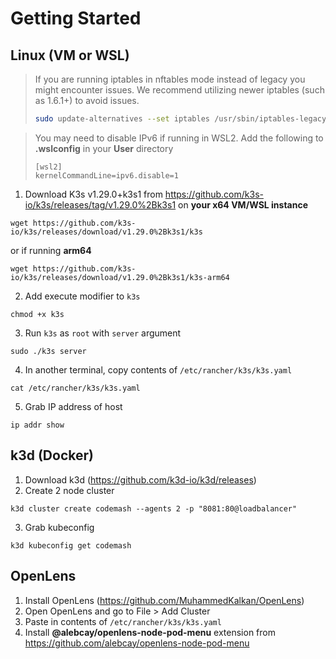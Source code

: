 # Getting Started

## Linux (VM or WSL)

> If you are running iptables in nftables mode instead of legacy you might encounter issues. We recommend utilizing newer iptables (such as 1.6.1+) to avoid issues.
> ```bash
> sudo update-alternatives --set iptables /usr/sbin/iptables-legacy
> ```

> You may need to disable IPv6 if running in WSL2. Add the following to **.wslconfig** in your **User** directory
>
> ```text
> [wsl2]
> kernelCommandLine=ipv6.disable=1
> ```

1. Download K3s v1.29.0+k3s1 from https://github.com/k3s-io/k3s/releases/tag/v1.29.0%2Bk3s1 on **your x64 VM/WSL instance**
```shell
wget https://github.com/k3s-io/k3s/releases/download/v1.29.0%2Bk3s1/k3s
```
or if running **arm64**
```shell
wget https://github.com/k3s-io/k3s/releases/download/v1.29.0%2Bk3s1/k3s-arm64
```
2. Add execute modifier to `k3s`
```shell
chmod +x k3s
```
3. Run `k3s` as `root` with `server` argument
```shell
sudo ./k3s server
```
4. In another terminal, copy contents of `/etc/rancher/k3s/k3s.yaml`
```shell
cat /etc/rancher/k3s/k3s.yaml
```
5. Grab IP address of host
```shell
ip addr show
```



## k3d (Docker)

1. Download k3d (https://github.com/k3d-io/k3d/releases)
2. Create 2 node cluster
```shell
k3d cluster create codemash --agents 2 -p "8081:80@loadbalancer"
```
3. Grab kubeconfig
```shell
k3d kubeconfig get codemash
```



## OpenLens

1. Install OpenLens (https://github.com/MuhammedKalkan/OpenLens)
2. Open OpenLens and go to File > Add Cluster
3. Paste in contents of `/etc/rancher/k3s/k3s.yaml`
4. Install **@alebcay/openlens-node-pod-menu** extension from https://github.com/alebcay/openlens-node-pod-menu





